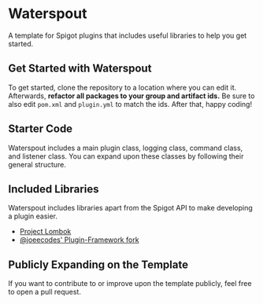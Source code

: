 # Waterspout
A template for Spigot plugins that includes useful libraries to help you get started.

## Get Started with Waterspout
To get started, clone the repository to a location where you can edit it. Afterwards, **refactor all packages to your group and artifact ids.** Be sure to also edit `pom.xml` and `plugin.yml` to match the ids. After that, happy coding!

## Starter Code
Waterspout includes a main plugin class, logging class, command class, and listener class. You can expand upon these classes by following their general structure.

## Included Libraries
Waterspout includes libraries apart from the Spigot API to make developing a plugin easier.

- [Project Lombok](https://projectlombok.org)
- [@joeecodes' Plugin-Framework fork](https://github.com/joeecodes/Plugin-Framework)

## Publicly Expanding on the Template
If you want to contribute to or improve upon the template publicly, feel free to open a pull request.